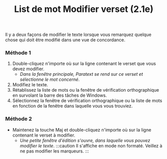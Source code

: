 ﻿---
title: List de mot Modifier verset (2.1e)
---
Il y a deux façons de modifier le texte lorsque vous remarquez quelque chose qui doit être modifié dans une vue de concordance.

### Méthode 1

1. Double-cliquez n'importe où sur la ligne contenant le verset que vous devez modifier.
    -  *Dans la fenêtre principale, Paratext se rend sur ce verset et sélectionne le mot concerné*.
1.  Modifiez le texte.
1.  Rétablissez la liste de mots ou la fenêtre de vérification orthographique en survolant la barre des tâches de Windows.
1.  Sélectionnez la fenêtre de vérification orthographique ou la liste de mots en fonction de la fenêtre dans laquelle vous vous trouviez.

### Méthode 2

-  Maintenez la touche Maj et double-cliquez n'importe où sur la ligne contenant le verset à modifier.  
   -  *Une petite fenêtre d'édition s'ouvre, dans laquelle vous pouvez modifier le texte*.
:::caution
Il s'affiche en mode non formaté. Veillez à ne pas modifier les marqueurs.
:::